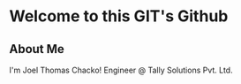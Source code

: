 # Welcome to this GIT's Github

## About Me

I'm Joel Thomas Chacko!
Engineer @ Tally Solutions Pvt. Ltd.

